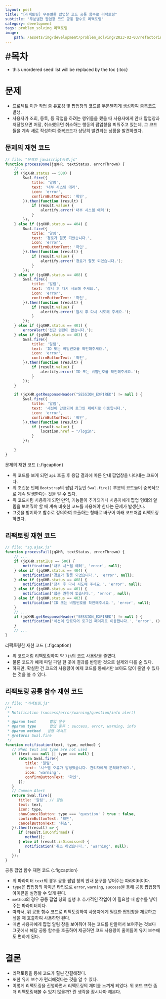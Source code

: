 ```yaml
---
layout: post
title: "[리팩토링] 무분별한 팝업창 코드 공통 함수로 리팩토링"
subtitle: "무분별한 팝업창 코드 공통 함수로 리팩토링"
category: development
tags: problem_solving 리팩토링
image:
    path: /assets/img/development/problem_solving/2023-02-03/refactoring_common_popup_cover.png
---
```


<span style="font-size:30px;">\#**목차**</span>
* this unordered seed list will be replaced by the toc
{:toc}

# 문제
- 프로젝트 이관 작업 중 유효성 및 팝업창의 코드를 무분별히게 생성하여 중복코드 발생.
- 사용자가 조회, 등록, 등 작업을 하려는 행위들을 했을 때 사용자에게 안내 팝업창과 저장했으면 저장, 취소했으면 취소하는 행동의 팝업창을 띄워주고 있는데, 그 코드들을 계속 새로 작성하여 중복코드가 상당히 발견되는 상황을 발견하였다.

## 문제의 재현 코드
```javascript
// file: "문제의 javascript파일.js"
function processDone(jqXHR, textStatus, errorThrown) {
    // ...
	if (jqXHR.status == 500) {
		Swal.fire({
			title: '알림', 
			text: '내부 시스템 에러', 
			icon: 'error',
			confirmButtonText: '확인', 
		}).then(function (result) {
			if (result.value) {
				alertify.error('내부 시스템 에러');  
			}
		});
	} else if (jqXHR.status == 404) {
		Swal.fire({
			title: '알림', 
			text: '경로가 잘못 되었습니다.',
			icon: 'error',
			confirmButtonText: '확인', 
		}).then(function (result) {
			if (result.value) {
				alertify.error('경로가 잘못 되었습니다.'); 
			}
		});
	} else if (jqXHR.status == 408) {
		Swal.fire({
			title: '알림', 
			text: '잠시 후 다시 시도해 주세요.', 
			icon: 'error',
			confirmButtonText: '확인', 
		}).then(function (result) {
			if (result.value) {
				alertify.error('잠시 후 다시 시도해 주세요.');
			}
		});
	} else if (jqXHR.status == 401) {
		errorAlert('접근 권한이 없습니다.'); 
	} else if (jqXHR.status == 403) {
		Swal.fire({
			title: '알림', 
			text: 'ID 또는 비밀번호를 확인해주세요.',
			icon: 'error',
			confirmButtonText: '확인', 
		}).then(function (result) {
			if (result.value) {
				alertify.error('ID 또는 비밀번호를 확인해주세요.'); 
			}
		});
	}

	if (jqXHR.getResponseHeader("SESSION_EXPIRED") != null ) {
		Swal.fire({
			title: '알림',
			text: '세션이 만료되어 로그인 페이지로 이동합니다.', 
			icon: 'error',
			confirmButtonText: '확인',
		}).then(function (result) {
			if (result.value) {
				location.href = "/login";
			}
		});
		
	}
}
```
문제의 재현 코드
{:.figcaption}

- 위 코드를 보게 되면 `api` 호출 후 응답 결과에 따른 안내 팝업창을 나타내는 코드이다.
- 위 조건문 안에 `Bootstrap`의 팝업 기능인 `Swal.fire()` 부분의 코드들이 중복적으로 계속 발생한다는 것을 알 수 있다.
- 위 코드처럼 사용하게 되면 만약, 기능들이 추가되거나 사용자에게 팝업 형태의 알림을 보여줘야 할 때 계속 비슷한 코드를 사용해야 한다는 문제가 발생한다.
- 그것을 방지하고 함수로 정의하여 호출하는 형태로 바꾸어 아래 코드처럼 리팩토링하였다.

## 리팩토링 재현 코드
```javascript
// file: "sg.ajax.js"
function processFail(jqXHR, textStatus, errorThrown) {
    // ...
	if (jqXHR.stat표us == 500) {
		notification('내부 시스템 에러', 'error', null);
	} else if (jqXHR.status == 404) {
		notification('경로가 잘못 되었습니다.', 'error', null);
	} else if (jqXHR.status == 408) {
		notification('잠시 후 다시 시도해 주세요.', 'error', null);
	} else if (jqXHR.status == 401) {
		notification('접근 권한이 없습니다.', 'error', null);
	} else if (jqXHR.status == 403) {
		notification('ID 또는 비밀번호를 확인해주세요.', 'error', null);
	}
    // ...
    if (jqXHR.getResponseHeader("SESSION_EXPIRED") != null ) {
        notification('세션이 만료되어 로그인 페이지로 이동합니다.', 'error', () => { location.href = "/login"; });
    }
	// ...
}
```
리팩토링한 재현 코드
{:.figcaption}

- 위 코드처럼 리팩토링하여 약 `71%`의 코드 사용량을 줄였다.
- 물론 코드가 예제 파일 파일 한 곳에 결과를 반영한 것으로 실제와 다를 순 있다.
- 하지만, 확실한 건 코드의 사용량이 예제 코드를 통해서만 보아도 많이 줄일 수 있다는 것을 볼 수 있다.

## 리팩토링 공통 함수 재현 코드
```javascript
// file: "리팩토링.js"
/**
 * Notification (success/error/warning/question/info alert)
 *
 * @param text      팝업 문구
 * @param type      팝업 종류 : success, error, warning, info
 * @param method   실행 메서드
 * @returns Swal.fire
 */
function notification(text, type, method) {
   // When text and type are not used
   if (text === null || type === null) {
      return Swal.fire({
         title: '알림', 
         text: '시스템 오류가 발생했습니다. 관리자에게 문의해주세요.',
         icon: 'warning',
         confirmButtonText: '확인', 
      });
   }
   // Common Alert
   return Swal.fire({
      title: '알림', // 알림
      text: text,
      icon: type,
      showCancelButton: type === 'question' ? true : false,
      confirmButtonText: '확인', 
      cancelButtonText: '취소', 
   }).then((result) => {
      if (result.isConfirmed) {
         method();
      } else if (result.isDismissed) {
         notification('취소 하였습니다.', 'warning', null);
      }
   });
}
```
공통 팝업 함수 재현 코드
{:.figcaption}

- 위 파라미터 `text`의 경우 공통 팝업 창의 안내 문구를 넣어주는 파라미터이다.
- `type`은 팝업창의 아이콘 타입으로 `error`, `warning`, `success`을 통해 공통 팝업창의 아이콘을 설정할 수 있게 된다.
- `method`의 경우 공통 팝업 창의 실행 후 추가적인 작업이 이 필요할 때 함수를 넣어주는 파라미터이다.
- 따라서, 위 공통 함수 코드로 리팩토링하여 사용자에게 필요한 팝업창을 제공하고 싶을 때 호출하여 사용하면 된다.
- 매번 사용자에게 팝업 알림 창을 보여줘야 하는 코드를 만들어서 보여주는 것보다 그곳에서 해당 공통 함수를 호출하여 제공하면 코드 사용량이 줄어들어 유지 보수에도 편하게 된다.

# 결론
- 리팩토링을 통해 코드가 훨씬 간결해졌다.
- 또한 유지 보수가 편리해졌다는 것을 알 수 있다.
- 이렇게 리팩토링을 진행하면서 리팩토링의 재미를 느끼게 되었다. 위 코드 또한 좀 더 리팩토링해볼 수 있지 않을까? 란 생각을 잠시나마 해본다. 
